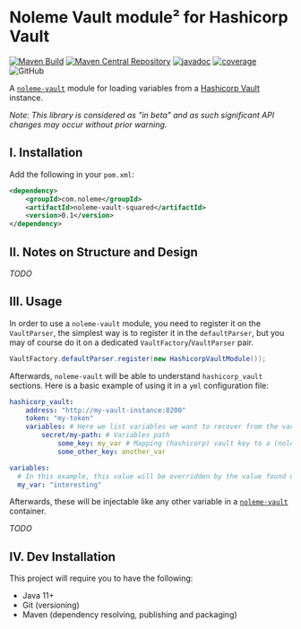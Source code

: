 # Noleme Vault module² for Hashicorp Vault

[![Maven Build](https://github.com/noleme/noleme-vault-squared/actions/workflows/maven-build.yml/badge.svg?branch=master)](https://github.com/noleme/noleme-vault-squared/actions/workflows/maven.yml)
[![Maven Central Repository](https://maven-badges.herokuapp.com/maven-central/com.noleme/noleme-vault-squared/badge.svg)](https://maven-badges.herokuapp.com/maven-central/com.noleme/noleme-vault-squared)
[![javadoc](https://javadoc.io/badge2/com.noleme/noleme-vault-squared/javadoc.svg)](https://javadoc.io/doc/com.noleme/noleme-vault-squared)
[![coverage](https://codecov.io/gh/noleme/noleme-vault-squared/branch/master/graph/badge.svg?token=R4U1JM1K85)](https://codecov.io/gh/noleme/noleme-vault-squared)
![GitHub](https://img.shields.io/github/license/noleme/noleme-vault-squared)

A [`noleme-vault`](https://github.com/noleme/noleme-vault) module for loading variables from a [Hashicorp Vault](https://github.com/hashicorp/vault) instance.

_Note: This library is considered as "in beta" and as such significant API changes may occur without prior warning._

## I. Installation

Add the following in your `pom.xml`:

```xml
<dependency>
    <groupId>com.noleme</groupId>
    <artifactId>noleme-vault-squared</artifactId>
    <version>0.1</version>
</dependency>
```

## II. Notes on Structure and Design

_TODO_

## III. Usage

In order to use a `noleme-vault` module, you need to register it on the `VaultParser`, the simplest way is to register it in the `defaultParser`, but you may of course do it on a dedicated `VaultFactory`/`VaultParser` pair.

```java
VaultFactory.defaultParser.register(new HashicorpVaultModule());
```

Afterwards, `noleme-vault` will be able to understand `hashicorp_vault` sections. Here is a basic example of using it in a `yml` configuration file:

```yaml
hashicorp_vault:
    address: "http://my-vault-instance:8200"
    token: "my-token"
    variables: # Here we list variables we want to recover from the vault and their corresponding (noleme) vault identifier
        secret/my-path: # Variables path
            some_key: my_var # Mapping (hashicorp) vault key to a (noleme) vault id
            some_other_key: another_var

variables:
  # In this example, this value will be overridden by the value found under secret/my-path.some_key in Hashicorp Vault unless it cannot be read
  my_var: "interesting" 
``` 

Afterwards, these will be injectable like any other variable in a [`noleme-vault`](https://github.com/noleme/noleme-vault) container.

_TODO_

## IV. Dev Installation

This project will require you to have the following:

* Java 11+
* Git (versioning)
* Maven (dependency resolving, publishing and packaging) 

